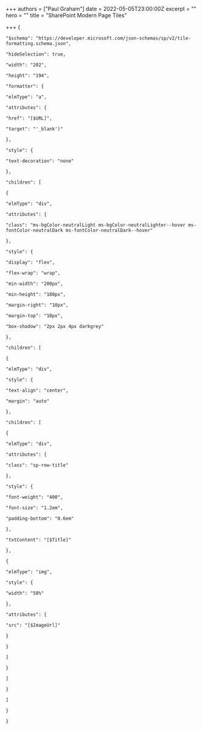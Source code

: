 +++
authors = ["Paul Graham"]
date = 2022-05-05T23:00:00Z
excerpt = ""
hero = ""
title = "SharePoint Modern Page Tiles"

+++
    { 
    
    "$schema": "https://developer.microsoft.com/json-schemas/sp/v2/tile-formatting.schema.json", 
    
    "hideSelection": true, 
    
    "width": "202", 
    
    "height": "194", 
    
    "formatter": { 
    
    "elmType": "a", 
    
    "attributes": { 
    
    "href": "[$URL]", 
    
    "target": "'_blank')" 
    
    }, 
    
    "style": { 
    
    "text-decoration": "none" 
    
    }, 
    
    "children": [ 
    
    { 
    
    "elmType": "div", 
    
    "attributes": { 
    
    "class": "ms-bgColor-neutralLight ms-bgColor-neutralLighter--hover ms-fontColor-neutralDark ms-fontColor-neutralDark--hover" 
    
    }, 
    
    "style": { 
    
    "display": "flex", 
    
    "flex-wrap": "wrap", 
    
    "min-width": "200px", 
    
    "min-height": "180px", 
    
    "margin-right": "10px", 
    
    "margin-top": "10px", 
    
    "box-shadow": "2px 2px 4px darkgrey" 
    
    }, 
    
    "children": [ 
    
    { 
    
    "elmType": "div", 
    
    "style": { 
    
    "text-align": "center", 
    
    "margin": "auto" 
    
    }, 
    
    "children": [ 
    
    { 
    
    "elmType": "div", 
    
    "attributes": { 
    
    "class": "sp-row-title" 
    
    }, 
    
    "style": { 
    
    "font-weight": "400", 
    
    "font-size": "1.2em", 
    
    "padding-bottom": "0.6em" 
    
    }, 
    
    "txtContent": "[$Title]" 
    
    }, 
    
    { 
    
    "elmType": "img", 
    
    "style": { 
    
    "width": "50%" 
    
    }, 
    
    "attributes": { 
    
    "src": "[$ImageUrl]" 
    
    } 
    
    } 
    
    ] 
    
    } 
    
    ] 
    
    } 
    
    ] 
    
    } 
    
    } 